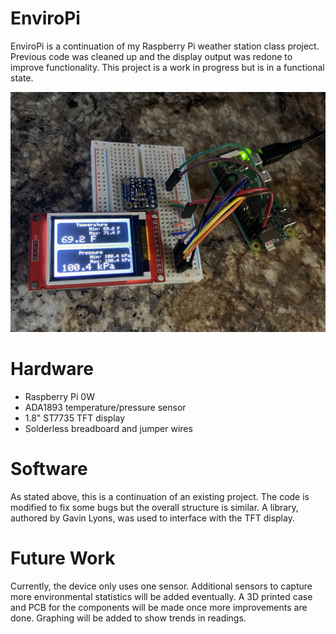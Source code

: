 # EnviroPi
EnviroPi is a continuation of my Raspberry Pi weather station class project. Previous code was cleaned up and the display output was redone to improve functionality. This project is a work in progress but is in a functional state. 

![ ig ](https://github.com/JoshWilbur/EnviroPi/blob/main/EnviroPi_Dec_2023.jpg)

# Hardware
* Raspberry Pi 0W
* ADA1893 temperature/pressure sensor
* 1.8" ST7735 TFT display
* Solderless breadboard and jumper wires

# Software
As stated above, this is a continuation of an existing project. The code is modified to fix some bugs but the overall structure is similar. A library, authored by Gavin Lyons, was used to interface with the TFT display.

# Future Work 
Currently, the device only uses one sensor. Additional sensors to capture more environmental statistics will be added eventually. A 3D printed case and PCB for the components will be made once more improvements are done. Graphing will be added to show trends in readings.
